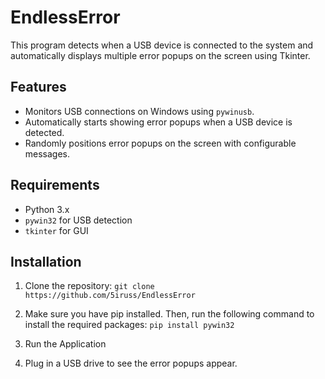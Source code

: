 # EndlessError
This program detects when a USB device is connected to the system and automatically displays multiple error popups on the screen using Tkinter.

## Features
- Monitors USB connections on Windows using `pywinusb`.
- Automatically starts showing error popups when a USB device is detected.
- Randomly positions error popups on the screen with configurable messages.

## Requirements
- Python 3.x
- `pywin32` for USB detection
- `tkinter` for GUI

## Installation

1. Clone the repository:
   `git clone https://github.com/5iruss/EndlessError`

2. Make sure you have pip installed. Then, run the following command to install the required packages:
   `pip install pywin32`

3. Run the Application

4. Plug in a USB drive to see the error popups appear.

